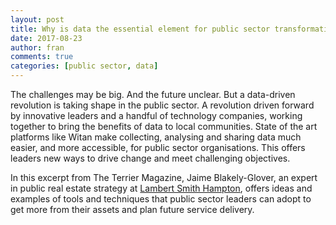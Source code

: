 ```yaml
---
layout: post
title: Why is data the essential element for public sector transformation?
date: 2017-08-23
author: fran
comments: true
categories: [public sector, data]
---
```

The challenges may be big. And the future unclear. But a data-driven revolution is taking shape in the public sector. A revolution driven forward by innovative leaders and a handful of technology companies, working together to bring the benefits of data to local communities. State of the art platforms like Witan make collecting, analysing and sharing data much easier, and more accessible, for public sector organisations. This offers leaders new ways to drive change and meet challenging objectives.

<!--more-->

In this excerpt from The Terrier Magazine, Jaime Blakely-Glover, an expert in public real estate strategy at [Lambert Smith Hampton](http://www.lsh.co.uk), offers ideas and examples of tools and techniques that public sector leaders can adopt to get more from their assets and plan future service delivery.
